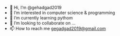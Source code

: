 - 👋 Hi, I’m @gehadgad2019
- 👀 I’m interested in computer science & programming
- 🌱 I’m currently learning pythom
- 💞️ I’m looking to collaborate on ...
- 📫 How to reach me gegadgad2019@gmail.com

<!---
gehadgad2019/gehadgad2019 is a ✨ special ✨ repository because its `README.md` (this file) appears on your GitHub profile.
You can click the Preview link to take a look at your changes.
--->
